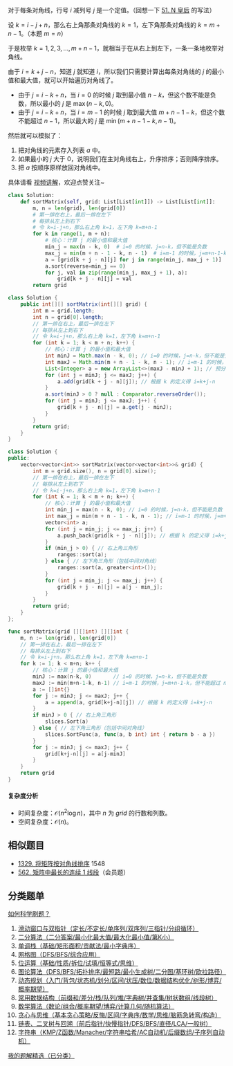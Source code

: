 对于每条对角线，行号 $i$ 减列号 $j$ 是一个定值。（回想一下 [51. N 皇后](https://leetcode.cn/problems/n-queens/) 的写法）

设 $k=i-j+n$，那么右上角那条对角线的 $k=1$，左下角那条对角线的 $k=m+n-1$。（本题 $m=n$）

于是枚举 $k=1,2,3,\ldots,m+n-1$，就相当于在从右上到左下，一条一条地枚举对角线。

由于 $i = k+j-n$，知道 $j$ 就知道 $i$，所以我们只需要计算出每条对角线的 $j$ 的最小值和最大值，就可以开始遍历对角线了。

- 由于 $j=i-k+n$，当 $i=0$ 的时候 $j$ 取到最小值 $n-k$，但这个数不能是负数，所以最小的 $j$ 是 $\max(n-k,0)$。
- 由于 $j=i-k+n$，当 $i=m-1$ 的时候 $j$ 取到最大值 $m + n - 1 - k$，但这个数不能超过 $n-1$，所以最大的 $j$ 是 $\min(m + n - 1 - k, n - 1)$。

然后就可以模拟了：

1. 把对角线的元素存入列表 $a$ 中。
2. 如果最小的 $j$ 大于 $0$，说明我们在主对角线右上，升序排序；否则降序排序。
3. 把 $a$ 按顺序原样放回对角线中。

具体请看 [视频讲解](https://www.bilibili.com/video/BV1ekN2ebEHx/)，欢迎点赞关注~

```py [sol-Python3]
class Solution:
    def sortMatrix(self, grid: List[List[int]]) -> List[List[int]]:
        m, n = len(grid), len(grid[0])
        # 第一排在右上，最后一排在左下
        # 每排从左上到右下
        # 令 k=i-j+n，那么右上角 k=1，左下角 k=m+n-1
        for k in range(1, m + n):
            # 核心：计算 j 的最小值和最大值
            min_j = max(n - k, 0)  # i=0 的时候，j=n-k，但不能是负数
            max_j = min(m + n - 1 - k, n - 1)  # i=m-1 的时候，j=m+n-1-k，但不能超过 n-1
            a = [grid[k + j - n][j] for j in range(min_j, max_j + 1)]  # 根据 k 的定义得 i=k+j-n
            a.sort(reverse=min_j == 0)
            for j, val in zip(range(min_j, max_j + 1), a):
                grid[k + j - n][j] = val
        return grid
```

```java [sol-Java]
class Solution {
    public int[][] sortMatrix(int[][] grid) {
        int m = grid.length;
        int n = grid[0].length;
        // 第一排在右上，最后一排在左下
        // 每排从左上到右下
        // 令 k=i-j+n，那么右上角 k=1，左下角 k=m+n-1
        for (int k = 1; k < m + n; k++) {
            // 核心：计算 j 的最小值和最大值
            int minJ = Math.max(n - k, 0); // i=0 的时候，j=n-k，但不能是负数
            int maxJ = Math.min(m + n - 1 - k, n - 1); // i=m-1 的时候，j=m+n-1-k，但不能超过 n-1
            List<Integer> a = new ArrayList<>(maxJ - minJ + 1); // 预分配空间
            for (int j = minJ; j <= maxJ; j++) {
                a.add(grid[k + j - n][j]); // 根据 k 的定义得 i=k+j-n
            }
            a.sort(minJ > 0 ? null : Comparator.reverseOrder());
            for (int j = minJ; j <= maxJ; j++) {
                grid[k + j - n][j] = a.get(j - minJ);
            }
        }
        return grid;
    }
}
```

```cpp [sol-C++]
class Solution {
public:
    vector<vector<int>> sortMatrix(vector<vector<int>>& grid) {
        int m = grid.size(), n = grid[0].size();
        // 第一排在右上，最后一排在左下
        // 每排从左上到右下
        // 令 k=i-j+n，那么右上角 k=1，左下角 k=m+n-1
        for (int k = 1; k < m + n; k++) {
            // 核心：计算 j 的最小值和最大值
            int min_j = max(n - k, 0); // i=0 的时候，j=n-k，但不能是负数
            int max_j = min(m + n - 1 - k, n - 1); // i=m-1 的时候，j=m+n-1-k，但不能超过 n-1
            vector<int> a;
            for (int j = min_j; j <= max_j; j++) {
                a.push_back(grid[k + j - n][j]); // 根据 k 的定义得 i=k+j-n
            }
            if (min_j > 0) { // 右上角三角形
                ranges::sort(a);
            } else { // 左下角三角形（包括中间对角线）
                ranges::sort(a, greater<int>());
            }
            for (int j = min_j; j <= max_j; j++) {
                grid[k + j - n][j] = a[j - min_j];
            }
        }
        return grid;
    }
};
```

```go [sol-Go]
func sortMatrix(grid [][]int) [][]int {
	m, n := len(grid), len(grid[0])
	// 第一排在右上，最后一排在左下
	// 每排从左上到右下
	// 令 k=i-j+n，那么右上角 k=1，左下角 k=m+n-1
	for k := 1; k < m+n; k++ {
		// 核心：计算 j 的最小值和最大值
		minJ := max(n-k, 0)       // i=0 的时候，j=n-k，但不能是负数
		maxJ := min(m+n-1-k, n-1) // i=m-1 的时候，j=m+n-1-k，但不能超过 n-1
		a := []int{}
		for j := minJ; j <= maxJ; j++ {
			a = append(a, grid[k+j-n][j]) // 根据 k 的定义得 i=k+j-n
		}
		if minJ > 0 { // 右上角三角形
			slices.Sort(a)
		} else { // 左下角三角形（包括中间对角线）
			slices.SortFunc(a, func(a, b int) int { return b - a })
		}
		for j := minJ; j <= maxJ; j++ {
			grid[k+j-n][j] = a[j-minJ]
		}
	}
	return grid
}
```

#### 复杂度分析

- 时间复杂度：$\mathcal{O}(n^2\log n)$，其中 $n$ 为 $\textit{grid}$ 的行数和列数。
- 空间复杂度：$\mathcal{O}(n)$。

## 相似题目

- [1329. 将矩阵按对角线排序](https://leetcode.cn/problems/sort-the-matrix-diagonally/) 1548
- [562. 矩阵中最长的连续 1 线段](https://leetcode.cn/problems/longest-line-of-consecutive-one-in-matrix/)（会员题）

## 分类题单

[如何科学刷题？](https://leetcode.cn/circle/discuss/RvFUtj/)

1. [滑动窗口与双指针（定长/不定长/单序列/双序列/三指针/分组循环）](https://leetcode.cn/circle/discuss/0viNMK/)
2. [二分算法（二分答案/最小化最大值/最大化最小值/第K小）](https://leetcode.cn/circle/discuss/SqopEo/)
3. [单调栈（基础/矩形面积/贡献法/最小字典序）](https://leetcode.cn/circle/discuss/9oZFK9/)
4. [网格图（DFS/BFS/综合应用）](https://leetcode.cn/circle/discuss/YiXPXW/)
5. [位运算（基础/性质/拆位/试填/恒等式/思维）](https://leetcode.cn/circle/discuss/dHn9Vk/)
6. [图论算法（DFS/BFS/拓扑排序/最短路/最小生成树/二分图/基环树/欧拉路径）](https://leetcode.cn/circle/discuss/01LUak/)
7. [动态规划（入门/背包/状态机/划分/区间/状压/数位/数据结构优化/树形/博弈/概率期望）](https://leetcode.cn/circle/discuss/tXLS3i/)
8. [常用数据结构（前缀和/差分/栈/队列/堆/字典树/并查集/树状数组/线段树）](https://leetcode.cn/circle/discuss/mOr1u6/)
9. [数学算法（数论/组合/概率期望/博弈/计算几何/随机算法）](https://leetcode.cn/circle/discuss/IYT3ss/)
10. [贪心与思维（基本贪心策略/反悔/区间/字典序/数学/思维/脑筋急转弯/构造）](https://leetcode.cn/circle/discuss/g6KTKL/)
11. [链表、二叉树与回溯（前后指针/快慢指针/DFS/BFS/直径/LCA/一般树）](https://leetcode.cn/circle/discuss/K0n2gO/)
12. [字符串（KMP/Z函数/Manacher/字符串哈希/AC自动机/后缀数组/子序列自动机）](https://leetcode.cn/circle/discuss/SJFwQI/)

[我的题解精选（已分类）](https://github.com/EndlessCheng/codeforces-go/blob/master/leetcode/SOLUTIONS.md)
